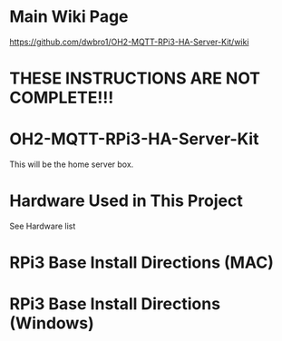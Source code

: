 # Main Wiki Page
https://github.com/dwbro1/OH2-MQTT-RPi3-HA-Server-Kit/wiki

# THESE INSTRUCTIONS ARE NOT COMPLETE!!! 

# OH2-MQTT-RPi3-HA-Server-Kit
This will be the home server box.

# Hardware Used in This Project
See Hardware list

# RPi3 Base Install Directions (MAC)


# RPi3 Base Install Directions (Windows)
